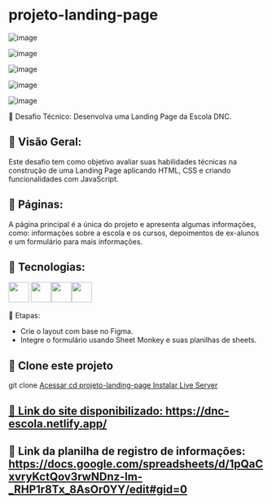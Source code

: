 # projeto-landing-page

![image](https://github.com/suelenbraga1/projeto-landing-page/assets/140122120/d2bc3054-b33b-4dc9-af71-b5173a53251c)

![image](https://github.com/suelenbraga1/projeto-landing-page/assets/140122120/ff2c27ef-76a9-4fa9-be61-155f2764dc1d)

![image](https://github.com/suelenbraga1/projeto-landing-page/assets/140122120/e092ea54-9531-4a67-93b8-20e4b1bf4da5)

![image](https://github.com/suelenbraga1/projeto-landing-page/assets/140122120/b805590a-0ef0-4ff2-8eec-94deaec40d63)

![image](https://github.com/suelenbraga1/projeto-landing-page/assets/140122120/ee055d5a-a64c-4129-b983-418105aacedf)

📄 Desafio Técnico: Desenvolva uma Landing Page da Escola DNC.

## 🏁 Visão Geral: 

Este desafio tem como objetivo avaliar suas habilidades técnicas na construção de uma Landing Page aplicando HTML, CSS e criando funcionalidades com JavaScript.

## 📁 Páginas:

A página principal é a única do projeto e apresenta algumas informações, como: informações sobre a escola e os cursos, depoimentos de ex-alunos e um formulário para mais informações.

## 🚀 Tecnologias:

<img src="https://cdn.jsdelivr.net/gh/devicons/devicon@latest/icons/html5/html5-plain.svg" width="40" height="40"/> <img src="https://cdn.jsdelivr.net/gh/devicons/devicon@latest/icons/css3/css3-plain.svg" width="40" height="40"/><img src="https://cdn.jsdelivr.net/gh/devicons/devicon@latest/icons/javascript/javascript-original.svg" width="40" height="40"/><img src="https://cdn.jsdelivr.net/gh/devicons/devicon@latest/icons/figma/figma-original.svg" width="40" height="40"/>

🎯 Etapas:

- Crie o layout com base no Figma.
- Integre o formulário usando Sheet Monkey e suas planilhas de sheets.

## 👯 Clone este projeto
 
git clone <a href="https://github.com/suelenbraga1/projeto-landing-page.git">
Acessar
cd projeto-landing-page
Instalar Live Server <a href="https://www.npmjs.com/package/live-server">
    

## 👾 Link do site disponibilizado: https://dnc-escola.netlify.app/
## 📎 Link da planilha de registro de informações: https://docs.google.com/spreadsheets/d/1pQaCxvryKctQov3rwNDnz-lm-_RHP1r8Tx_8AsOr0YY/edit#gid=0 
